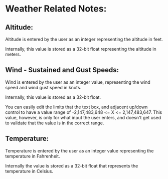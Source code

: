 # Weather Related Notes:
## Altitude:
Altitude is entered by the user as an integer representing the altitude in feet.

Internally, this value is stored as a 32-bit float representing the altitude in meters.


## Wind - Sustained and Gust Speeds:
Wind is entered by the user as an integer value, representing the wind speed and wind gust speed
in knots.

Internally, this value is stored as a 32-bit float.

You can easily edit the limits that the text box, and adjacent up/down control to have a value range 
of -2,147,483,648 <= X <= 2,147,483,647.  This value, however, is only for what input the user
enters, and doesn't get used to validate that the value is in the correct range.


## Temperature:
Temperature is entered by the user as an integer value representing the temperature in Fahrenheit.

Internally the value is stored as a 32-bit float that represents the temperature in Celsius.


